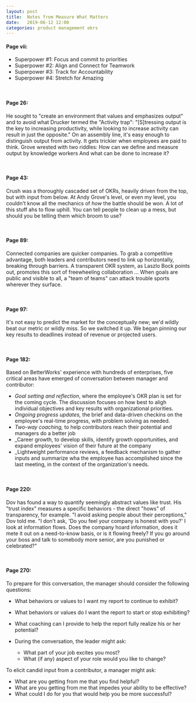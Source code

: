 ```yaml
---
layout: post
title:  Notes from Measure What Matters
date:   2019-06-12 12:00
categories: product management okrs
---
```


#### Page vii: ###

 * Superpower #1: Focus and commit to priorities
 * Superpower #2: Align and Connect for Teamwork
 * Superpower #3: Track for Accountability
 * Superpower #4: Stretch for Amazing

<br>

#### Page 26: ###
He sought to "create an environment that values and emphasizes output" and to avoid what Drucker termed the "Activity trap": "[S]tressing output is the key to increasing productivity, while looking to increase activity can result in just the opposite." On an assembly line, it's easy enough to distinguish output from activity. It gets trickier when employees are paid to think. Grove wrested with two riddles: How can we define and measure output by knowledge workers And what can be done to increase it?

<br>

#### Page 43: ###
Crush was a thoroughly cascaded set of OKRs, heavily driven from the top, but with input from below. At Andy Grove's level, or even my level, you couldn't know all the mechanics of _how_ the battle should be won. A lot of this stuff ahs to flow uphill. You can tell people to clean up a mess, but should you be telling them which broom to use?

<br>

#### Page 89: ###
Connected companies are quicker companies. To grab a competitive advantage, both leaders and contributors need to link up horizontally, breaking through barriers. A transparent OKR system, as Laszlo Bock points out, promotes this sort of freewheeling collaboration ... When goals are public and visible to all, a "team of teams" can attack trouble sports wherever they surface.

<br>

#### Page 97: ###

It's not easy to predict the market for the conceptually new; we'd wildly beat our metric or wildly miss. So we switched it up. We began pinning our key results to deadlines instead of revenue or projected users.

<br>

#### Page 182: ###

Based on BetterWorks' experience with hundreds of enterprises, five critical areas have emerged of conversation between manager and contributor:

* _Goal setting and reflection_, where the employee's OKR plan is set for the coming cycle. The discussion focuses on how best to aligh individual objectives and key results with organizational priorities.
* _Ongoing progress updates,_ the brief and data-driven checkins on the employee's real-time progress, with problem solving as needed. 
* _Two-way coaching,_ to help contributors reach their potential and managers do a better job
* _Career growth, to develop skills, identify growth opportunities, and expand employees' vision of their future at the company
* _Lightweight performance reviews, a feedback mechanism to gather inputs and summarize wha the employee has accomplished since the last meeting, in the context of the organization's needs. 

<br>

#### Page 220: ###

Dov has found a way to quantify seemingly abstract values like trust. His "trust index" measures a specific behaviors - the direct "hows" of transparency, for example. "I avoid asking people about their perceptions," Dov told me. "I don't ask, 'Do you feel your company is honest with you?' I look at information flows. Does the company hoard information, does it mete it out on a need-to-know basis, or is it flowing freely? If you go around your boss and talk to somebody more senior, are you punished or celebrated?"

<br>

#### Page 270: ###

To prepare for this conversation, the manager should consider the following questions:
* What behaviors or values to I want my report to continue to exhibit?
* What behaviors or values do I want the report to start or stop exhibiting?
* What coaching can I provide to help the report fully realize his or her potential?
* During the conversation, the leader might ask:

  * What part of your job excites you most?
  * What (if any) aspect of your role would you like to change?

To elicit candid input from a contributor, a manager might ask:
* What are you getting from me that you find helpful?
* What are you getting from me that impedes your ability to be effective?
* What could I do for you that would help you be more successful?

<br>
